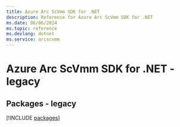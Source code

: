 ```yaml
---
title: Azure Arc ScVmm SDK for .NET
description: Reference for Azure Arc ScVmm SDK for .NET
ms.date: 06/06/2024
ms.topic: reference
ms.devlang: dotnet
ms.service: arcscvmm
---
```

# Azure Arc ScVmm SDK for .NET - legacy
## Packages - legacy
[!INCLUDE [packages](arc-scvmm-index.md)]
